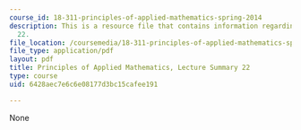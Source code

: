 ```yaml
---
course_id: 18-311-principles-of-applied-mathematics-spring-2014
description: This is a resource file that contains information regarding lecture summary
  22.
file_location: /coursemedia/18-311-principles-of-applied-mathematics-spring-2014/6428aec7e6c6e08177d3bc15cafee191_MIT18_311S14_Lecture22.pdf
file_type: application/pdf
layout: pdf
title: Principles of Applied Mathematics, Lecture Summary 22
type: course
uid: 6428aec7e6c6e08177d3bc15cafee191

---
```

None